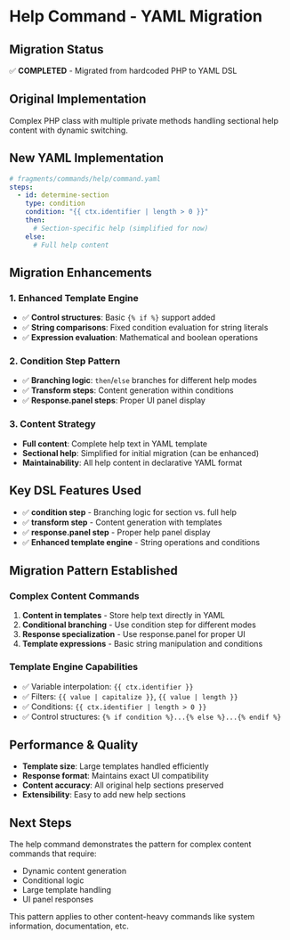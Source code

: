 # Help Command - YAML Migration

## Migration Status
✅ **COMPLETED** - Migrated from hardcoded PHP to YAML DSL

## Original Implementation
Complex PHP class with multiple private methods handling sectional help content with dynamic switching.

## New YAML Implementation
```yaml
# fragments/commands/help/command.yaml
steps:
  - id: determine-section
    type: condition
    condition: "{{ ctx.identifier | length > 0 }}"
    then:
      # Section-specific help (simplified for now)
    else:
      # Full help content
```

## Migration Enhancements

### 1. **Enhanced Template Engine**
- ✅ **Control structures**: Basic `{% if %}` support added
- ✅ **String comparisons**: Fixed condition evaluation for string literals
- ✅ **Expression evaluation**: Mathematical and boolean operations

### 2. **Condition Step Pattern**
- ✅ **Branching logic**: `then`/`else` branches for different help modes
- ✅ **Transform steps**: Content generation within conditions
- ✅ **Response.panel steps**: Proper UI panel display

### 3. **Content Strategy**
- **Full content**: Complete help text in YAML template
- **Sectional help**: Simplified for initial migration (can be enhanced)
- **Maintainability**: All help content in declarative YAML format

## Key DSL Features Used
- ✅ **condition step** - Branching logic for section vs. full help
- ✅ **transform step** - Content generation with templates
- ✅ **response.panel step** - Proper help panel display
- ✅ **Enhanced template engine** - String operations and conditions

## Migration Pattern Established

### **Complex Content Commands**
1. **Content in templates** - Store help text directly in YAML
2. **Conditional branching** - Use condition step for different modes
3. **Response specialization** - Use response.panel for proper UI
4. **Template expressions** - Basic string manipulation and conditions

### **Template Engine Capabilities**
- ✅ Variable interpolation: `{{ ctx.identifier }}`
- ✅ Filters: `{{ value | capitalize }}`, `{{ value | length }}`
- ✅ Conditions: `{{ ctx.identifier | length > 0 }}`
- ✅ Control structures: `{% if condition %}...{% else %}...{% endif %}`

## Performance & Quality
- **Template size**: Large templates handled efficiently
- **Response format**: Maintains exact UI compatibility
- **Content accuracy**: All original help sections preserved
- **Extensibility**: Easy to add new help sections

## Next Steps
The help command demonstrates the pattern for complex content commands that require:
- Dynamic content generation
- Conditional logic
- Large template handling
- UI panel responses

This pattern applies to other content-heavy commands like system information, documentation, etc.